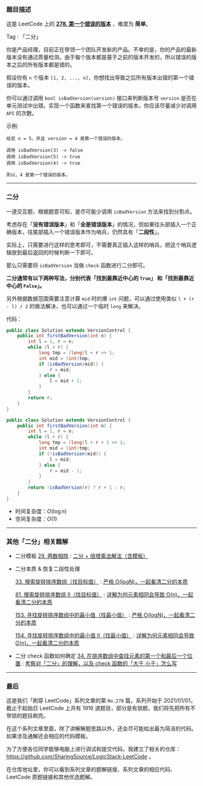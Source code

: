 ### 题目描述

这是 LeetCode 上的 **[278. 第一个错误的版本](https://leetcode-cn.com/problems/first-bad-version/solution/gong-shui-san-xie-shi-yong-jiao-hu-han-s-8hpv/)** ，难度为 **简单**。

Tag : 「二分」



你是产品经理，目前正在带领一个团队开发新的产品。不幸的是，你的产品的最新版本没有通过质量检测。由于每个版本都是基于之前的版本开发的，所以错误的版本之后的所有版本都是错的。

假设你有 `n` 个版本 `[1, 2, ..., n]`，你想找出导致之后所有版本出错的第一个错误的版本。

你可以通过调用 `bool isBadVersion(version)` 接口来判断版本号 `version` 是否在单元测试中出错。实现一个函数来查找第一个错误的版本。你应该尽量减少对调用 `API` 的次数。

示例:
```
给定 n = 5，并且 version = 4 是第一个错误的版本。

调用 isBadVersion(3) -> false
调用 isBadVersion(5) -> true
调用 isBadVersion(4) -> true

所以，4 是第一个错误的版本。 
```

---

### 二分

一道交互题，根据题意可知，是尽可能少调用 `isBadVersion` 方法来找到分割点。

考虑存在「**没有错误版本**」和「**全是错误版本**」的情况，但如果往头部插入一个正确版本，往尾部插入一个错误版本作为哨兵，仍然具有「**二段性**」。

实际上，只需要进行这样的思考即可，不需要真正插入这样的哨兵，把这个哨兵逻辑放到最后返回的时候判断一下即可。

那么只需要将 `isBadVersion` 当做 `check` 函数进行二分即可。

**二分通常有以下两种写法，分别代表「找到最靠近中心的 `True`」 和「找到最靠近中心的 `False`」。**

另外根据数据范围需要注意计算 `mid` 时的爆 `int` 问题，可以通过使用类似 `l + (r - l) / 2` 的做法解决，也可以通过一个临时 `long` 来解决。

代码：
```Java
public class Solution extends VersionControl {
    public int firstBadVersion(int n) {
        int l = 1, r = n;
        while (l < r) {
            long tmp = (long)l + r >> 1;
            int mid = (int)tmp;
            if (isBadVersion(mid)) {
                r = mid;
            } else {
                l = mid + 1;
            }
        }
        return r;
    }
}
```
```Java
public class Solution extends VersionControl {
    public int firstBadVersion(int n) {
        int l = 1, r = n;
        while (l < r) {
            long tmp = (long)l + r + 1 >> 1;
            int mid = (int)tmp;
            if (!isBadVersion(mid)) {
                l = mid;
            } else {
                r = mid - 1;
            }
        }
        return !isBadVersion(r) ? r + 1 : r;
    }
}
```
* 时间复杂度：$O(\log{n})$
* 空间复杂度：$O(1)$

---

### 其他「二分」相关题解

* 二分模板
    [29. 两数相除](https://leetcode-cn.com/problems/divide-two-integers/) : [二分 + 倍增乘法解法（含模板）](https://leetcode-cn.com/problems/divide-two-integers/solution/shua-chuan-lc-er-fen-bei-zeng-cheng-fa-j-m73b/)

* 二分本质 & 恢复二段性处理

    [33. 搜索旋转排序数组（找目标值）](https://leetcode-cn.com/problems/search-in-rotated-sorted-array/) : [严格 O(logN)，一起看清二分的本质](https://leetcode-cn.com/problems/search-in-rotated-sorted-array/solution/shua-chuan-lc-yan-ge-ologn100yi-qi-kan-q-xifo/)

    [81. 搜索旋转排序数组 II（找目标值）](https://leetcode-cn.com/problems/search-in-rotated-sorted-array-ii/) : [详解为何元素相同会导致 O(n)，一起看清二分的本质](https://leetcode-cn.com/problems/search-in-rotated-sorted-array-ii/solution/gong-shui-san-xie-xiang-jie-wei-he-yuan-xtam4/)

    [153. 寻找旋转排序数组中的最小值（找最小值）](https://leetcode-cn.com/problems/find-minimum-in-rotated-sorted-array/) : [严格 O(logN)，一起看清二分的本质](https://leetcode-cn.com/problems/find-minimum-in-rotated-sorted-array/solution/gong-shui-san-xie-yan-ge-olognyi-qi-kan-6d969/)

    [154. 寻找旋转排序数组中的最小值 II（找最小值）](https://leetcode-cn.com/problems/find-minimum-in-rotated-sorted-array-ii/) : [详解为何元素相同会导致 O(n)，一起看清二分的本质](https://leetcode-cn.com/problems/find-minimum-in-rotated-sorted-array-ii/solution/gong-shui-san-xie-xiang-jie-wei-he-yuan-7xbty/)

* 二分 check 函数如何确定
    [34. 在排序数组中查找元素的第一个和最后一个位置](https://leetcode-cn.com/problems/find-first-and-last-position-of-element-in-sorted-array/) : [考察对「二分」的理解，以及 check 函数的「大于 小于」怎么写](https://leetcode-cn.com/problems/find-first-and-last-position-of-element-in-sorted-array/solution/gong-shui-san-xie-kao-cha-dui-er-fen-de-86bk0/)

---

### 最后

这是我们「刷穿 LeetCode」系列文章的第 `No.278` 篇，系列开始于 2021/01/01，截止于起始日 LeetCode 上共有 1916 道题目，部分是有锁题，我们将先把所有不带锁的题目刷完。

在这个系列文章里面，除了讲解解题思路以外，还会尽可能给出最为简洁的代码。如果涉及通解还会相应的代码模板。

为了方便各位同学能够电脑上进行调试和提交代码，我建立了相关的仓库：https://github.com/SharingSource/LogicStack-LeetCode 。

在仓库地址里，你可以看到系列文章的题解链接、系列文章的相应代码、LeetCode 原题链接和其他优选题解。

